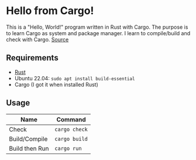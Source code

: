 # Hello from Cargo!

This is a "Hello, World!" program written in Rust with Cargo. The purpose is to learn Cargo as system and package manager. I learn to compile/build and check with Cargo. [Source](https://doc.rust-lang.org/book/ch01-03-hello-cargo.html)

## Requirements

- [Rust](https://www.rust-lang.org/tools/install)
- Ubuntu 22.04: `sudo apt install build-essential`
- Cargo (I got it when installed Rust)

## Usage

| Name           | Command          |
|----------------|------------------|
| Check          | `cargo check`    |
| Build/Compile  | `cargo build`    |
| Build then Run | `cargo run`      |
